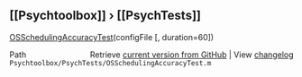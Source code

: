 ## [[Psychtoolbox]] &#8250; [[PsychTests]]

[OSSchedulingAccuracyTest](OSSchedulingAccuracyTest)(configFile [, duration=60])  




<div class="code_header" style="text-align:right;">
  <span style="float:left;">Path&nbsp;&nbsp;</span> <span class="counter">Retrieve <a href=
  "https://raw.github.com/Psychtoolbox-3/Psychtoolbox-3/beta/Psychtoolbox/PsychTests/OSSchedulingAccuracyTest.m">current version from GitHub</a> | View <a href=
  "https://github.com/Psychtoolbox-3/Psychtoolbox-3/commits/beta/Psychtoolbox/PsychTests/OSSchedulingAccuracyTest.m">changelog</a></span>
</div>
<div class="code">
  <code>Psychtoolbox/PsychTests/OSSchedulingAccuracyTest.m</code>
</div>

